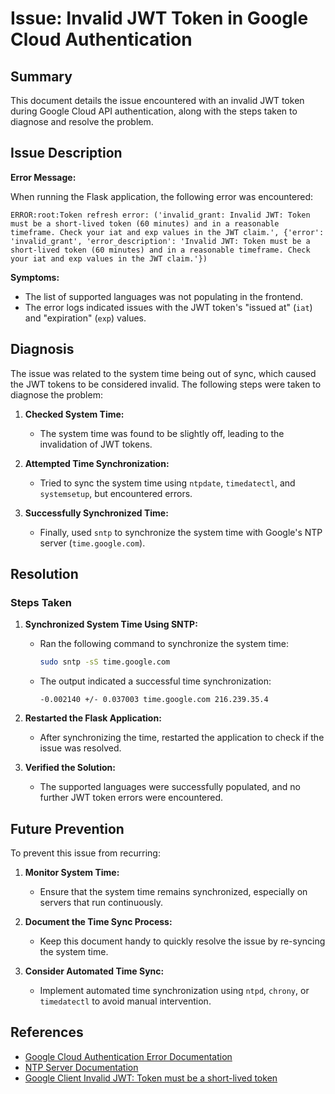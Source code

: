 
# Issue: Invalid JWT Token in Google Cloud Authentication

## Summary

This document details the issue encountered with an invalid JWT token during Google Cloud API authentication, along with the steps taken to diagnose and resolve the problem.

## Issue Description

**Error Message:**

When running the Flask application, the following error was encountered:

```
ERROR:root:Token refresh error: ('invalid_grant: Invalid JWT: Token must be a short-lived token (60 minutes) and in a reasonable timeframe. Check your iat and exp values in the JWT claim.', {'error': 'invalid_grant', 'error_description': 'Invalid JWT: Token must be a short-lived token (60 minutes) and in a reasonable timeframe. Check your iat and exp values in the JWT claim.'})
```

**Symptoms:**
- The list of supported languages was not populating in the frontend.
- The error logs indicated issues with the JWT token's "issued at" (`iat`) and "expiration" (`exp`) values.

## Diagnosis

The issue was related to the system time being out of sync, which caused the JWT tokens to be considered invalid. The following steps were taken to diagnose the problem:

1. **Checked System Time:**
   - The system time was found to be slightly off, leading to the invalidation of JWT tokens.

2. **Attempted Time Synchronization:**
   - Tried to sync the system time using `ntpdate`, `timedatectl`, and `systemsetup`, but encountered errors.

3. **Successfully Synchronized Time:**
   - Finally, used `sntp` to synchronize the system time with Google's NTP server (`time.google.com`).

## Resolution

### Steps Taken

1. **Synchronized System Time Using SNTP:**
   - Ran the following command to synchronize the system time:
     ```bash
     sudo sntp -sS time.google.com
     ```
   - The output indicated a successful time synchronization:
     ```
     -0.002140 +/- 0.037003 time.google.com 216.239.35.4
     ```

2. **Restarted the Flask Application:**
   - After synchronizing the time, restarted the application to check if the issue was resolved.

3. **Verified the Solution:**
   - The supported languages were successfully populated, and no further JWT token errors were encountered.

## Future Prevention

To prevent this issue from recurring:

1. **Monitor System Time:**
   - Ensure that the system time remains synchronized, especially on servers that run continuously.

2. **Document the Time Sync Process:**
   - Keep this document handy to quickly resolve the issue by re-syncing the system time.

3. **Consider Automated Time Sync:**
   - Implement automated time synchronization using `ntpd`, `chrony`, or `timedatectl` to avoid manual intervention.

## References

- [Google Cloud Authentication Error Documentation](https://cloud.google.com/docs/authentication)
- [NTP Server Documentation](https://www.ntp.org/documentation.html)
- [Google Client Invalid JWT: Token must be a short-lived token](https://stackoverflow.com/questions/48056381/google-client-invalid-jwt-token-must-be-a-short-lived-token)
